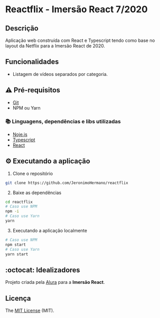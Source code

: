 # Reactflix - Imersão React 7/2020

## Descrição

Aplicação web construída com React e Typescript tendo como base no layout da Netflix para a Imersão React de 2020.

## Funcionalidades

- Listagem de vídeos separados por categoria.

## :warning: Pré-requisitos

- [Git](https://git-scm.com/)
- NPM ou Yarn

### :books: Linguagens, dependências e libs utilizadas

- [Noje.js](https://nodejs.org/en/)
- [Typescript](https://www.typescriptlang.org)
- [React](https://pt-br.reactjs.org/)

## :gear: Executando a aplicação

1. Clone o repositório

``` bash
git clone https://github.com/JeronimoHermano/reactflix
```

2. Baixe as dependências

``` bash
cd reactflix
# Caso use NPM
npm -i
# Caso use Yarn
yarn
```

3. Executando a aplicação localmente

``` bash
# Caso use NPM
npm start
# Caso use Yarn
yarn start
```

## :octocat: Idealizadores

Projeto criada pela [Alura](https://www.alura.com.br) para a **Imersão React**.

## Licença

The [MIT License](https://github.com/JeronimoHermano/reactflix/blob/master/LICENSE) (MIT).
